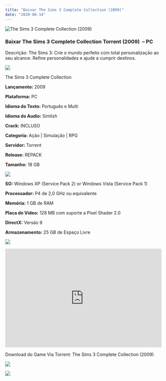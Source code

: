 ```yaml
---
title: "Baixar The Sims 3 Complete Collection (2009)"
date: "2020-08-14"
---
```


![The Sims 3 Complete Collection (2009)](https://1.bp.blogspot.com/-ZY4tZgG9NSg/XyAr-MrONsI/AAAAAAAABE8/ev7X0tS5o2EB9Tbx9ijqokLz7lLWf5ilwCNcBGAsYHQ/s320/poster.jpg "The Sims 3 Complete Collection (2009)")

### Baixar The Sims 3 Complete Collection Torrent (2009)  – PC

Descrição: The Sims 3: Crie o mundo perfeito com total personalização ao seu alcance. Refine personalidades e ajude a cumprir destinos.

![](https://1.bp.blogspot.com/-XIAoZor_ewQ/Xt6k8H1cWZI/AAAAAAAAAi0/oGRR_ah4Rf449lfQQZDiX_22jAu7LLnJACPcBGAYYCw/s400/Bot{4608eb41b51a711b0b999304a189c296d691bb56043e613118fd17737bb26b97}25C3{4608eb41b51a711b0b999304a189c296d691bb56043e613118fd17737bb26b97}25A3o{4608eb41b51a711b0b999304a189c296d691bb56043e613118fd17737bb26b97}2Bde{4608eb41b51a711b0b999304a189c296d691bb56043e613118fd17737bb26b97}2BInforma{4608eb41b51a711b0b999304a189c296d691bb56043e613118fd17737bb26b97}25C3{4608eb41b51a711b0b999304a189c296d691bb56043e613118fd17737bb26b97}25A7{4608eb41b51a711b0b999304a189c296d691bb56043e613118fd17737bb26b97}25C3{4608eb41b51a711b0b999304a189c296d691bb56043e613118fd17737bb26b97}25B5es.jpg)

The Sims 3 Complete Collection

**Lançamento:** 2009

**Plataforma:** PC

**Idioma do Texto:** Português e Multi

**Idioma do Audio:** Simlish

**Crack:** INCLUSO

**Categoria:** Ação | Simulação | RPG

**Servidor:** Torrent

**Release:** REPACK

**Tamanho:** 18 GB

![](https://1.bp.blogspot.com/-h4INo_OBwls/Xt6lEEMpxNI/AAAAAAAAAi4/JjyyoRDYOagV83dzmOlHFitCwsklVMs6ACPcBGAYYCw/s400/Bot{4608eb41b51a711b0b999304a189c296d691bb56043e613118fd17737bb26b97}25C3{4608eb41b51a711b0b999304a189c296d691bb56043e613118fd17737bb26b97}25A3o{4608eb41b51a711b0b999304a189c296d691bb56043e613118fd17737bb26b97}2Bde{4608eb41b51a711b0b999304a189c296d691bb56043e613118fd17737bb26b97}2BRequisitos.jpg)

**SO:** Windows XP (Service Pack 2) or Windows Vista (Service Pack 1)

**Processador:** P4 de 2,0 GHz ou equivalente

**Memória:** 1 GB de RAM

**Placa de Video:** 128 MB com suporte a Pixel Shader 2.0

**DirectX:** Versão 9

**Armazenamento:** 25 GB de Espaço Livre

![](https://1.bp.blogspot.com/-rcYyVsnA81c/Xt6lZMZ2XiI/AAAAAAAAAjA/1MF2KKFyKSoUtwrodSDJRdpQoMNmnHOhwCPcBGAYYCw/s400/Bot{4608eb41b51a711b0b999304a189c296d691bb56043e613118fd17737bb26b97}25C3{4608eb41b51a711b0b999304a189c296d691bb56043e613118fd17737bb26b97}25A3o{4608eb41b51a711b0b999304a189c296d691bb56043e613118fd17737bb26b97}2Bde{4608eb41b51a711b0b999304a189c296d691bb56043e613118fd17737bb26b97}2BTrailer.jpg)

<iframe allow="accelerometer; autoplay; encrypted-media; gyroscope; picture-in-picture" allowfullscreen frameborder="0" height="315" src="https://www.youtube.com/embed/p7BAUNzJvts" width="500"></iframe>

Download do Game Via Torrent: The Sims 3 Complete Collection (2009)

[![](https://1.bp.blogspot.com/-KEcbu5lXdM0/Xu5yX-HgHDI/AAAAAAAAAsY/bBJ6W14NqC4-Ny_0LiwqQPIkTbYzyURcACPcBGAYYCw/s200/CAPA3.jpg)](https://utorrentmegagames.blogspot.com/p/recomendado.html)

[![](https://1.bp.blogspot.com/-Rkir3Cy7E90/XthUbQKV_OI/AAAAAAAAAgU/q6xV1k8mreQnsOAbeImqH6Qi8ahsN2LpACPcBGAYYCw/s1600/Bot{4608eb41b51a711b0b999304a189c296d691bb56043e613118fd17737bb26b97}25C3{4608eb41b51a711b0b999304a189c296d691bb56043e613118fd17737bb26b97}25A3o{4608eb41b51a711b0b999304a189c296d691bb56043e613118fd17737bb26b97}2Bde{4608eb41b51a711b0b999304a189c296d691bb56043e613118fd17737bb26b97}2BDownload.jpg)](69836EC381B7CEB65C5CCA1F239014DCD7F2714F&dn=The{4608eb41b51a711b0b999304a189c296d691bb56043e613118fd17737bb26b97}20Sims{4608eb41b51a711b0b999304a189c296d691bb56043e613118fd17737bb26b97}203{4608eb41b51a711b0b999304a189c296d691bb56043e613118fd17737bb26b97}20Complete{4608eb41b51a711b0b999304a189c296d691bb56043e613118fd17737bb26b97}20Collection{4608eb41b51a711b0b999304a189c296d691bb56043e613118fd17737bb26b97}20Mr{4608eb41b51a711b0b999304a189c296d691bb56043e613118fd17737bb26b97}20DJ&tr=udp{4608eb41b51a711b0b999304a189c296d691bb56043e613118fd17737bb26b97}3a{4608eb41b51a711b0b999304a189c296d691bb56043e613118fd17737bb26b97}2f{4608eb41b51a711b0b999304a189c296d691bb56043e613118fd17737bb26b97}2ftracker.leechers-paradise.org{4608eb41b51a711b0b999304a189c296d691bb56043e613118fd17737bb26b97}3a6969&tr=udp{4608eb41b51a711b0b999304a189c296d691bb56043e613118fd17737bb26b97}3a{4608eb41b51a711b0b999304a189c296d691bb56043e613118fd17737bb26b97}2f{4608eb41b51a711b0b999304a189c296d691bb56043e613118fd17737bb26b97}2fzer0day.ch{4608eb41b51a711b0b999304a189c296d691bb56043e613118fd17737bb26b97}3a1337&tr=udp{4608eb41b51a711b0b999304a189c296d691bb56043e613118fd17737bb26b97}3a{4608eb41b51a711b0b999304a189c296d691bb56043e613118fd17737bb26b97}2f{4608eb41b51a711b0b999304a189c296d691bb56043e613118fd17737bb26b97}2fopen.demonii.com{4608eb41b51a711b0b999304a189c296d691bb56043e613118fd17737bb26b97}3a1337&tr=udp{4608eb41b51a711b0b999304a189c296d691bb56043e613118fd17737bb26b97}3a{4608eb41b51a711b0b999304a189c296d691bb56043e613118fd17737bb26b97}2f{4608eb41b51a711b0b999304a189c296d691bb56043e613118fd17737bb26b97}2ftracker.coppersurfer.tk{4608eb41b51a711b0b999304a189c296d691bb56043e613118fd17737bb26b97}3a6969&tr=udp{4608eb41b51a711b0b999304a189c296d691bb56043e613118fd17737bb26b97}3a{4608eb41b51a711b0b999304a189c296d691bb56043e613118fd17737bb26b97}2f{4608eb41b51a711b0b999304a189c296d691bb56043e613118fd17737bb26b97}2fexodus.desync.com{4608eb41b51a711b0b999304a189c296d691bb56043e613118fd17737bb26b97}3a6969)
